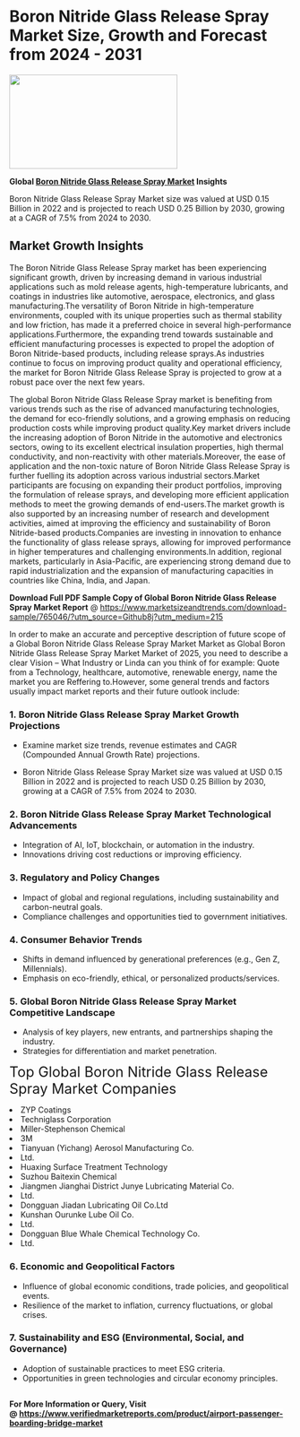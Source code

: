 <H1>Boron Nitride Glass Release Spray Market Size, Growth and Forecast from 2024 - 2031</H1><img class="aligncenter size-medium wp-image-584254" src="https://thirdeyenews.in/wp-content/uploads/2024/09/Global-Market-Research-300x168.jpeg" alt="" width="300" height="168" /><p><strong>Global&nbsp;<a href="https://www.marketsizeandtrends.com/download-sample/765046/?utm_source=Github8j?utm_medium=215">Boron Nitride Glass Release Spray Market</a> Insights</strong></p><p>Boron Nitride Glass Release Spray Market size was valued at USD 0.15 Billion in 2022 and is projected to reach USD 0.25 Billion by 2030, growing at a CAGR of 7.5% from 2024 to 2030.</p><p><h2>Market Growth Insights</h2> <p>The Boron Nitride Glass Release Spray market has been experiencing significant growth, driven by increasing demand in various industrial applications such as mold release agents, high-temperature lubricants, and coatings in industries like automotive, aerospace, electronics, and glass manufacturing.The versatility of Boron Nitride in high-temperature environments, coupled with its unique properties such as thermal stability and low friction, has made it a preferred choice in several high-performance applications.Furthermore, the expanding trend towards sustainable and efficient manufacturing processes is expected to propel the adoption of Boron Nitride-based products, including release sprays.As industries continue to focus on improving product quality and operational efficiency, the market for Boron Nitride Glass Release Spray is projected to grow at a robust pace over the next few years.</p> <p>The global Boron Nitride Glass Release Spray market is benefiting from various trends such as the rise of advanced manufacturing technologies, the demand for eco-friendly solutions, and a growing emphasis on reducing production costs while improving product quality.Key market drivers include the increasing adoption of Boron Nitride in the automotive and electronics sectors, owing to its excellent electrical insulation properties, high thermal conductivity, and non-reactivity with other materials.Moreover, the ease of application and the non-toxic nature of Boron Nitride Glass Release Spray is further fuelling its adoption across various industrial sectors.Market participants are focusing on expanding their product portfolios, improving the formulation of release sprays, and developing more efficient application methods to meet the growing demands of end-users.The market growth is also supported by an increasing number of research and development activities, aimed at improving the efficiency and sustainability of Boron Nitride-based products.Companies are investing in innovation to enhance the functionality of glass release sprays, allowing for improved performance in higher temperatures and challenging environments.In addition, regional markets, particularly in Asia-Pacific, are experiencing strong demand due to rapid industrialization and the expansion of manufacturing capacities in countries like China, India, and Japan.</p> <p><span class=""><strong>Download Full PDF Sample Copy of Global Boron Nitride Glass Release Spray Market Report</strong> @ <a href="https://www.marketsizeandtrends.com/download-sample/765046/?utm_source=Github8j?utm_medium=215" target="_blank">https://www.marketsizeandtrends.com/download-sample/765046/?utm_source=Github8j?utm_medium=215</a></span></p><p>In order to make an accurate and perceptive description of future scope of a Global&nbsp;Boron Nitride Glass Release Spray Market Market as Global&nbsp;Boron Nitride Glass Release Spray Market Market of 2025, you need to describe a clear Vision &ndash; What Industry or Linda can you think of for example: Quote from a Technology, healthcare, automotive, renewable energy, name the market you are Reffering to.However, some general trends and factors usually impact market reports and their future outlook include:</p><h3>1.&nbsp;<strong>Boron Nitride Glass Release Spray Market Growth Projections</strong></h3><ul><li>Examine market size trends, revenue estimates and CAGR (Compounded Annual Growth Rate) projections.</li><li><p>Boron Nitride Glass Release Spray Market size was valued at USD 0.15 Billion in 2022 and is projected to reach USD 0.25 Billion by 2030, growing at a CAGR of 7.5% from 2024 to 2030.</p></li></ul><h3>2.&nbsp;<strong>Boron Nitride Glass Release Spray Market Technological Advancements</strong></h3><ul><li>Integration of AI, IoT, blockchain, or automation in the industry.</li><li>Innovations driving cost reductions or improving efficiency.</li></ul><h3>3.&nbsp;<strong>Regulatory and Policy Changes</strong></h3><ul><li>Impact of global and regional regulations, including sustainability and carbon-neutral goals.</li><li>Compliance challenges and opportunities tied to government initiatives.</li></ul><h3>4.&nbsp;<strong>Consumer Behavior Trends</strong></h3><ul><li>Shifts in demand influenced by generational preferences (e.g., Gen Z, Millennials).</li><li>Emphasis on eco-friendly, ethical, or personalized products/services.</li></ul><h3>5.&nbsp;<strong>Global Boron Nitride Glass Release Spray Market Competitive Landscape</strong></h3><ul><li>Analysis of key players, new entrants, and partnerships shaping the industry.</li><li>Strategies for differentiation and market penetration.</li></ul><p data-pm-slice="1 1 []"><span style="color: inherit; font-family: inherit; font-size: 25px;">Top Global Boron Nitride Glass Release Spray Market Companies</span></p><div class="" data-test-id=""><p><li>ZYP Coatings</li><li> Techniglass Corporation</li><li> Miller-Stephenson Chemical</li><li> 3M</li><li> Tianyuan (Yichang) Aerosol Manufacturing Co.</li><li> Ltd.</li><li> Huaxing Surface Treatment Technology</li><li> Suzhou Baitexin Chemical</li><li> Jiangmen Jianghai District Junye Lubricating Material Co.</li><li>Ltd.</li><li> Dongguan Jiadan Lubricating Oil Co.Ltd</li><li> Kunshan Ourunke Lube Oil Co.</li><li>Ltd.</li><li> Dongguan Blue Whale Chemical Technology Co.</li><li> Ltd.</li></p></div><h3>6.&nbsp;<strong>Economic and Geopolitical Factors</strong></h3><ul><li>Influence of global economic conditions, trade policies, and geopolitical events.</li><li>Resilience of the market to inflation, currency fluctuations, or global crises.</li></ul><h3>7.&nbsp;<strong>Sustainability and ESG (Environmental, Social, and Governance)</strong></h3><ul><li>Adoption of sustainable practices to meet ESG criteria.</li><li>Opportunities in green technologies and circular economy principles.</li></ul><h2><strong style="font-size: 14px;">For More Information or Query, Visit @&nbsp;</strong><a style="background-color: #ffffff; font-size: 14px;" href="https://www.marketsizeandtrends.com/report/boron-nitride-glass-release-spray-market/" target="_blank">https://www.verifiedmarketreports.com/product/airport-passenger-boarding-bridge-market</a></h2>